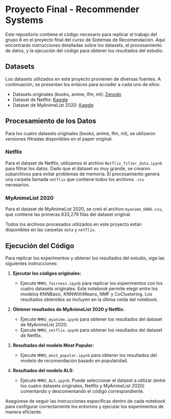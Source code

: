 # Proyecto Final - Recommender Systems

Este repositorio contiene el código necesario para replicar el trabajo del grupo 8 en el proyecto final del curso de Sistemas de Recomendación. Aquí encontrarás instrucciones detalladas sobre los datasets, el procesamiento de datos, y la ejecución del código para obtener los resultados del estudio.

## **Datasets**

Los datasets utilizados en este proyecto provienen de diversas fuentes. A continuación, se presentan los enlaces para acceder a cada uno de ellos:

* Datasets originales (books, anime, lfm, ml): [Zenodo](https://zenodo.org/records/7428435)
* Dataset de Netflix: [Kaggle](https://www.kaggle.com/datasets/netflix-inc/netflix-prize-data)
* Dataset de MyAnimeList 2020: [Kaggle](https://www.kaggle.com/datasets/hernan4444/anime-recommendation-database-2020?select=rating_complete.csv)

## Procesamiento de los Datos

Para los cuatro datasets originales (books, anime, lfm, ml), se utilizaron versiones filtradas disponibles en el paper original.

### Netflix

Para el dataset de Netflix, utilizamos el archivo `Netflix_filter_data.ipynb` para filtrar los datos. Dado que el dataset es muy grande, se crearon subarchivos para evitar problemas de memoria. El procesamiento genera una carpeta llamada `netflix` que contiene todos los archivos `.csv` necesarios.

### MyAnimeList 2020

Para el dataset de MyAnimeList 2020, se creó el archivo `myanime_600k.csv`, que contiene las primeras 633,279 filas del dataset original.

Todos los archivos procesados utilizados en este proyecto están disponibles en las carpetas `data` y `netflix`.

## Ejecución del Código

Para replicar los experimentos y obtener los resultados del estudio, siga las siguientes instrucciones:

1. **Ejecutar los códigos originales:**

   - Ejecute `MMRS_fairness.ipynb` para replicar los experimentos con los cuatro datasets originales. Este notebook permite elegir entre los modelos KNNBasic, KNNWithMeans, NMF y CoClustering. Los resultados obtenidos se incluyen en la última celda del notebook.
2. **Obtener resultados de MyAnimeList 2020 y Netflix:**

   - Ejecute `MMRS_myanime.ipynb` para obtener los resultados del dataset de MyAnimeList 2020.
   - Ejecute `MMRS_netflix.ipynb` para obtener los resultados del dataset de Netflix.
3. **Resultados del modelo Most Popular:**

   - Ejecute `MMRS_most_popular.ipynb` para obtener los resultados del modelo de recomendación basado en popularidad.
4. **Resultados del modelo ALS:**

   - Ejecute `MMRS_ALS.ipynb`. Puede seleccionar el dataset a utilizar (entre los cuatro datasets originales, Netflix y MyAnimeList 2020) comentando y descomentando el código correspondiente.

Asegúrese de seguir las instrucciones específicas dentro de cada notebook para configurar correctamente los entornos y ejecutar los experimentos de manera eficiente.
